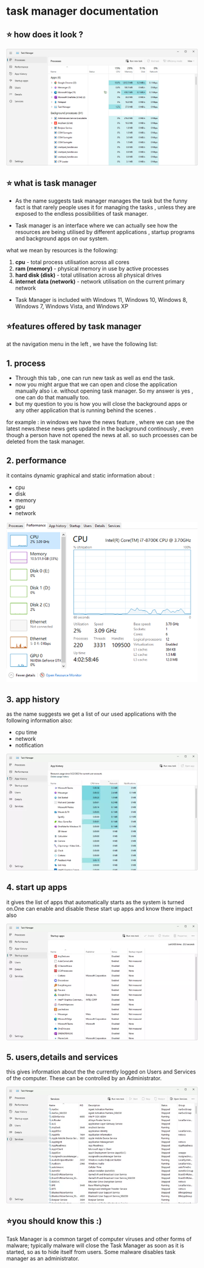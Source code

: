 # task manager documentation

## ⭐ how does it look ?
![Alt text](image-51.png)

## ⭐ what is task manager
- As the name suggests task manager manages the task but the funny fact is that rarely people uses it for managing the tasks , unless they are exposed to the endless possibilities of task manager.
  
-  Task manager is an interface where we can actually see how the resources are being utilised by different applications , startup programs and background apps on our system.

what we mean by resources is the following:
1. **cpu** - total process utilisation across all cores 
1. **ram (memory)** - physical memory in use by active processes
2. **hard disk (disk)** - total utilisation across all physical drives
3. **internet data (network)** - network utilisation on the current primary network

- Task Manager is included with Windows 11, Windows 10, Windows 8, Windows 7, Windows Vista, and Windows XP

## ⭐features offered by task manager
at the navigation menu in the left , we have the following list:
## 1. process
- Through this tab , one can run new task as well as end the task.
- now you might argue that we can open and close the application manually also i.e. without opening task manager. So my answer is yes , one can do that manually too.
- but my question to you is how you will close the background apps or any other application that is running behind the scenes . 

for example : 
in windows we have the news feature , where we can see the latest news.these news gets updated in the background continously , even though a person have not opened the news at all. so such prcoesses can be deleted from the task manager.

## 2. performance
  
it contains dynamic graphical and static information  about :
- cpu
- disk
- memory
- gpu
- network

![Alt text](image-52.png)

## 3. app history  

as the name suggests we get a list of our used applications with the following information also:
- cpu time
- network
- notification

![Alt text](image-55.png)

## 4. start up apps

it gives the list of apps that automatically starts as the system is turned on.One can enable and disable these start up apps and know there impact also 

![Alt text](image-53.png)

## 5. users,details and services 

this gives information about the  the currently logged on Users and Services of the computer. These can be controlled by an Administrator.

![Alt text](image-54.png)


## ⭐you should know this :)
Task Manager is a common target of computer viruses and other forms of malware; typically malware will close the Task Manager as soon as it is started, so as to hide itself from users. Some malware  disables task manager as an administrator.
